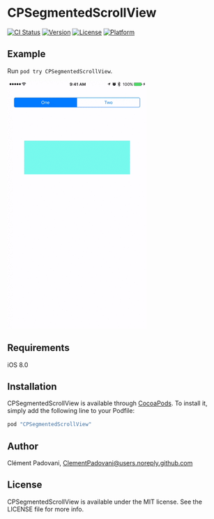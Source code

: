 # CPSegmentedScrollView

[![CI Status](https://travis-ci.org/ClementPadovani/CPSegmentedScrollView.svg?branch=master)](https://travis-ci.org/ClementPadovani/CPSegmentedScrollView)
[![Version](https://img.shields.io/cocoapods/v/CPSegmentedScrollView.svg?style=flat)](http://cocoapods.org/pods/CPSegmentedScrollView)
[![License](https://img.shields.io/cocoapods/l/CPSegmentedScrollView.svg?style=flat)](http://cocoapods.org/pods/CPSegmentedScrollView)
[![Platform](https://img.shields.io/cocoapods/p/CPSegmentedScrollView.svg?style=flat)](http://cocoapods.org/pods/CPSegmentedScrollView)

## Example

Run `pod try CPSegmentedScrollView`.

![Example Gif](CPSegmentedScrollView.gif)

## Requirements

iOS 8.0

## Installation

CPSegmentedScrollView is available through [CocoaPods](http://cocoapods.org). To install
it, simply add the following line to your Podfile:

```ruby
pod "CPSegmentedScrollView"
```

## Author

Clément Padovani, ClementPadovani@users.noreply.github.com

## License

CPSegmentedScrollView is available under the MIT license. See the LICENSE file for more info.
